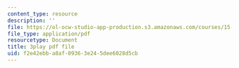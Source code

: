 ```yaml
---
content_type: resource
description: ''
file: https://ol-ocw-studio-app-production.s3.amazonaws.com/courses/15-071-the-analytics-edge-spring-2017/f2e42ebba8af09363e245dee6028d5cb_xAuh5VptDQ4.pdf
file_type: application/pdf
resourcetype: Document
title: 3play pdf file
uid: f2e42ebb-a8af-0936-3e24-5dee6028d5cb
---
```

